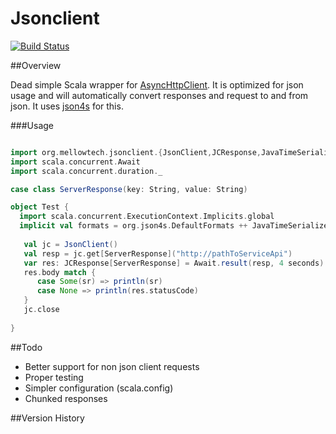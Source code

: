 # Jsonclient #

[![Build Status](https://travis-ci.org/msvens/jsonclient.svg?branch=master)](https://travis-ci.org/msvens/jsonclient)


##Overview

Dead simple Scala wrapper for [AsyncHttpClient](https://github.com/AsyncHttpClient/async-http-client). It is optimized for json usage
and will automatically convert responses and request to and from json. It uses
[json4s](https://github.com/json4s/json4s) for this.

###Usage

```scala

import org.mellowtech.jsonclient.{JsonClient,JCResponse,JavaTimeSerializers}
import scala.concurrent.Await
import scala.concurrent.duration._

case class ServerResponse(key: String, value: String)

object Test {
  import scala.concurrent.ExecutionContext.Implicits.global
  implicit val formats = org.json4s.DefaultFormats ++ JavaTimeSerializers.all
  
   val jc = JsonClient()
   val resp = jc.get[ServerResponse]("http://pathToServiceApi")
   var res: JCResponse[ServerResponse] = Await.result(resp, 4 seconds)
   res.body match {
      case Some(sr) => println(sr)
      case None => println(res.statusCode)
   }
   jc.close
  
}
```


##Todo

* Better support for non json client requests
* Proper testing
* Simpler configuration (scala.config)
* Chunked responses

##Version History






